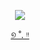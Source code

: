 <div align="center">

  
  
![](https://64.media.tumblr.com/7ac5bbd6781d1a8d218395c14401998a/81b5a1d52a571cd0-b9/s1280x1920/92cd6a7120265e43ac6426c78c35dd6301420792.gifv)






[୭ ˚. ᵎᵎ](https://www.tumblr.com/kiochisato)
